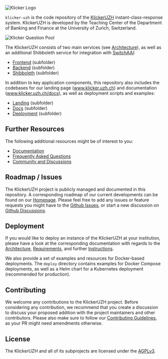 ![Klicker Logo](https://www.klicker.uzh.ch/img/KlickerUZH_Gray_Transparent.png)

`klicker-uzh` is the code repository of the [KlickerUZH](https://www.klicker.uzh.ch/) instant-class-response system. KlickerUZH is developed by the Teaching Center of the Department of Banking and Finance at the University of Zurich, Switzerland.

![Klicker Question Pool](https://www.klicker.uzh.ch/img/question_pool_scaled.png)

The KlickerUZH consists of two main services (see [Architecture](https://www.klicker.uzh.ch/docs/deployment/deployment_architecture)), as well as an additional Shibboleth service for integration with [SwitchAAI](https://www.switch.ch/aai/):

- [Frontend](https://github.com/uzh-bf/klicker-uzh/tree/dev/frontend) (subfolder)
- [Backend](https://github.com/uzh-bf/klicker-uzh/tree/dev/backend) (subfolder)
- [Shibboleth](https://github.com/uzh-bf/klicker-uzh/tree/dev/shibboleth) (subfolder)

In addition to key application components, this repository also includes the codebases for our landing page (www.klicker.uzh.ch) and documentation (www.klicker.uzh.ch/docs), as well as deployment scripts and examples:

- [Landing](https://github.com/uzh-bf/klicker-uzh/tree/dev/landing) (subfolder)
- [Docs](https://github.com/uzh-bf/klicker-uzh/tree/dev/docs) (subfolder)
- [Deployment](https://github.com/uzh-bf/klicker-uzh/tree/dev/deploy) (subfolder)

## Further Resources

The following additional resources might be of interest to you:

- [Documentation](https://www.klicker.uzh.ch/docs/introduction/getting_started)
- [Frequently Asked Questions](https://www.klicker.uzh.ch/docs/faq/faq)
- [Community and Discussions](https://github.com/uzh-bf/klicker-uzh/discussions)

## Roadmap / Issues

The KlickerUZH project is publicly managed and documented in this repository. A corresponding roadmap of our current developments can be found on our [Homepage](https://www.klicker.uzh.ch/roadmap). Please feel free to add any issues or feature requests you might have to the [Github Issues](https://github.com/orgs/uzh-bf/projects/4), or start a new discussion on [Github Discussions](https://github.com/uzh-bf/klicker-uzh/discussions).

## Deployment

If you would like to deploy an instance of the KlickerUZH at your institution, please have a look at the corresponding documentation with regards to the [Architecture](https://www.klicker.uzh.ch/docs/deployment/deployment_architecture), [Requirements](https://www.klicker.uzh.ch/docs/deployment/deployment_requirements), and further [Instructions](https://www.klicker.uzh.ch/docs/deployment/deployment_docker).

We also provide a set of examples and resources for Docker-based deployments. The `deploy` directory contains examples for Docker Compose deployments, as well as a Helm chart for a Kubernetes deployment (recommended for production).

## Contributing

We welcome any contributions to the KlickerUZH project. Before considering any contribution, we recommend that you create a discussion to discuss your proposed addition with the project maintainers and other contributors. Please also make sure to follow our [Contributing Guidelines](https://www.klicker.uzh.ch/docs/contributing/contributing_guidelines), as your PR might need amendments otherwise.

## License

The KlickerUZH and all of its subprojects are licensed under the [AGPLv3](https://www.gnu.org/licenses/agpl-3.0.de.html).
